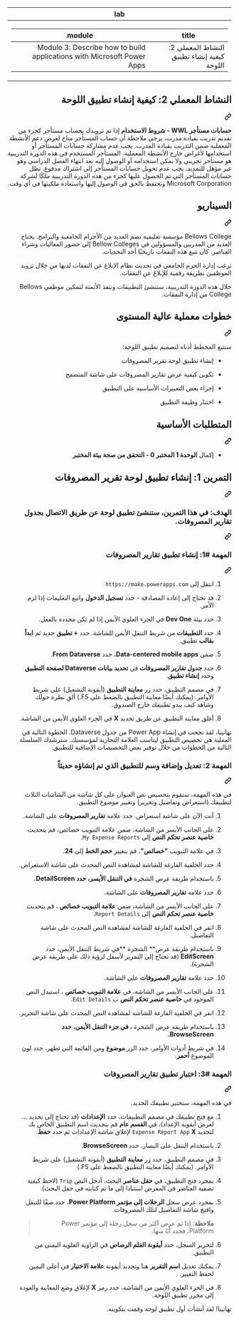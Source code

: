 <div class="Box-sc-g0xbh4-0 eoaCFS js-snippet-clipboard-copy-unpositioned undefined" data-hpc="true"><article class="markdown-body entry-content container-lg" itemprop="text"><div dir="rtl"><markdown-accessiblity-table data-catalyst=""><table>
  <thead>
  <tr>
  <th>lab</th>
  </tr>
  </thead>
  <tbody>
  <tr>
  <td><div dir="rtl"><table>
  <thead>
  <tr>
  <th>title</th>
  <th>module</th>
  </tr>
  </thead>
  <tbody>
  <tr>
  <td><div dir="rtl">النشاط المعملي 2: كيفية إنشاء تطبيق اللوحة</div></td>
  <td><div dir="rtl">Module 3: Describe how to build applications with Microsoft Power Apps</div></td>
  </tr>
  </tbody>
</table>
</div></td>
  </tr>
  </tbody>
</table></markdown-accessiblity-table>

<div class="markdown-heading" dir="rtl"><h1 tabindex="-1" class="heading-element" dir="rtl">النشاط المعملي 2: كيفية إنشاء تطبيق اللوحة</h1><a id="user-content-النشاط-المعملي-2-كيفية-إنشاء-تطبيق-اللوحة" class="anchor" aria-label="Permalink: النشاط المعملي 2: كيفية إنشاء تطبيق اللوحة" href="#النشاط-المعملي-2-كيفية-إنشاء-تطبيق-اللوحة"><svg class="octicon octicon-link" viewBox="0 0 16 16" version="1.1" width="16" height="16" aria-hidden="true"><path d="m7.775 3.275 1.25-1.25a3.5 3.5 0 1 1 4.95 4.95l-2.5 2.5a3.5 3.5 0 0 1-4.95 0 .751.751 0 0 1 .018-1.042.751.751 0 0 1 1.042-.018 1.998 1.998 0 0 0 2.83 0l2.5-2.5a2.002 2.002 0 0 0-2.83-2.83l-1.25 1.25a.751.751 0 0 1-1.042-.018.751.751 0 0 1-.018-1.042Zm-4.69 9.64a1.998 1.998 0 0 0 2.83 0l1.25-1.25a.751.751 0 0 1 1.042.018.751.751 0 0 1 .018 1.042l-1.25 1.25a3.5 3.5 0 1 1-4.95-4.95l2.5-2.5a3.5 3.5 0 0 1 4.95 0 .751.751 0 0 1-.018 1.042.751.751 0 0 1-1.042.018 1.998 1.998 0 0 0-2.83 0l-2.5 2.5a1.998 1.998 0 0 0 0 2.83Z"></path></svg></a></div>
<p dir="rtl"><strong>حسابات مستأجر WWL - شروط الاستخدام</strong> إذا تم تزويدك بحساب مستأجر كجزء من تقديم تدريب بقيادة مدرب، يرجى ملاحظة أن حساب المستأجر متاح لغرض دعم الأنشطة المعملية ضمن التدريب بقيادة المدرب. يجب عدم مشاركة حسابات المستأجر أو استخدامها لأغراض خارج الأنشطة المعملية. المستأجر المستخدم في هذه الدورة التدريبية هو مستأجر تجريبي ولا يمكن استخدامه أو الوصول إليه بعد انتهاء الفصل الدراسي وهو غير مؤهل للتمديد. يجب عدم تحويل حسابات المستأجر إلى اشتراك مدفوع. تظل حسابات المستأجر التي تم الحصول عليها كجزء من هذه الدورة التدريبية ملكًا لشركة Microsoft Corporation ونحتفظ بالحق في الوصول إليها واستعادة ملكيتها في أي وقت.</p>
<div class="markdown-heading" dir="rtl"><h2 tabindex="-1" class="heading-element" dir="rtl">السيناريو</h2><a id="user-content-السيناريو" class="anchor" aria-label="Permalink: السيناريو" href="#السيناريو"><svg class="octicon octicon-link" viewBox="0 0 16 16" version="1.1" width="16" height="16" aria-hidden="true"><path d="m7.775 3.275 1.25-1.25a3.5 3.5 0 1 1 4.95 4.95l-2.5 2.5a3.5 3.5 0 0 1-4.95 0 .751.751 0 0 1 .018-1.042.751.751 0 0 1 1.042-.018 1.998 1.998 0 0 0 2.83 0l2.5-2.5a2.002 2.002 0 0 0-2.83-2.83l-1.25 1.25a.751.751 0 0 1-1.042-.018.751.751 0 0 1-.018-1.042Zm-4.69 9.64a1.998 1.998 0 0 0 2.83 0l1.25-1.25a.751.751 0 0 1 1.042.018.751.751 0 0 1 .018 1.042l-1.25 1.25a3.5 3.5 0 1 1-4.95-4.95l2.5-2.5a3.5 3.5 0 0 1 4.95 0 .751.751 0 0 1-.018 1.042.751.751 0 0 1-1.042.018 1.998 1.998 0 0 0-2.83 0l-2.5 2.5a1.998 1.998 0 0 0 0 2.83Z"></path></svg></a></div>
<p dir="rtl">Bellows College مؤسسة تعليمية تضم العديد من الأحرام الجامعية والبرامج. يحتاج العديد من المدربين والمسؤولين في Bellow Colleges إلى حضور الفعاليات وشراء العناصر. كان تتبع هذه النفقات تاريخيًا أحد التحديات.</p>
<p dir="rtl">ترغب إدارة الحرم الجامعي في تحديث نظام الإبلاغ عن النفقات لديها من خلال تزويد الموظفين بطريقة رقمية للإبلاغ عن النفقات.</p>
<p dir="rtl">خلال هذه الدورة التدريبية، سننشئ التطبيقات وننفذ الأتمتة لتمكين موظفي Bellows College من إدارة النفقات.</p>
<div class="markdown-heading" dir="rtl"><h2 tabindex="-1" class="heading-element" dir="rtl">خطوات معملية عالية المستوى</h2><a id="user-content-خطوات-معملية-عالية-المستوى" class="anchor" aria-label="Permalink: خطوات معملية عالية المستوى" href="#خطوات-معملية-عالية-المستوى"><svg class="octicon octicon-link" viewBox="0 0 16 16" version="1.1" width="16" height="16" aria-hidden="true"><path d="m7.775 3.275 1.25-1.25a3.5 3.5 0 1 1 4.95 4.95l-2.5 2.5a3.5 3.5 0 0 1-4.95 0 .751.751 0 0 1 .018-1.042.751.751 0 0 1 1.042-.018 1.998 1.998 0 0 0 2.83 0l2.5-2.5a2.002 2.002 0 0 0-2.83-2.83l-1.25 1.25a.751.751 0 0 1-1.042-.018.751.751 0 0 1-.018-1.042Zm-4.69 9.64a1.998 1.998 0 0 0 2.83 0l1.25-1.25a.751.751 0 0 1 1.042.018.751.751 0 0 1 .018 1.042l-1.25 1.25a3.5 3.5 0 1 1-4.95-4.95l2.5-2.5a3.5 3.5 0 0 1 4.95 0 .751.751 0 0 1-.018 1.042.751.751 0 0 1-1.042.018 1.998 1.998 0 0 0-2.83 0l-2.5 2.5a1.998 1.998 0 0 0 0 2.83Z"></path></svg></a></div>
<p dir="rtl">سنتبع المخطط أدناه لتصميم تطبيق اللوحة:</p>
<ul dir="rtl">
<li>
<p dir="rtl">إنشاء تطبيق لوحة تقرير المصروفات</p>
</li>
<li>
<p dir="rtl">تكوين كيفية عرض تقارير المصروفات على شاشة المتصفح</p>
</li>
<li>
<p dir="rtl">إجراء بعض التغييرات الأساسية على التطبيق</p>
</li>
<li>
<p dir="rtl">اختبار وظيفة التطبيق</p>
</li>
</ul>
<div class="markdown-heading" dir="rtl"><h2 tabindex="-1" class="heading-element" dir="rtl">المتطلبات الأساسية</h2><a id="user-content-المتطلبات-الأساسية" class="anchor" aria-label="Permalink: المتطلبات الأساسية" href="#المتطلبات-الأساسية"><svg class="octicon octicon-link" viewBox="0 0 16 16" version="1.1" width="16" height="16" aria-hidden="true"><path d="m7.775 3.275 1.25-1.25a3.5 3.5 0 1 1 4.95 4.95l-2.5 2.5a3.5 3.5 0 0 1-4.95 0 .751.751 0 0 1 .018-1.042.751.751 0 0 1 1.042-.018 1.998 1.998 0 0 0 2.83 0l2.5-2.5a2.002 2.002 0 0 0-2.83-2.83l-1.25 1.25a.751.751 0 0 1-1.042-.018.751.751 0 0 1-.018-1.042Zm-4.69 9.64a1.998 1.998 0 0 0 2.83 0l1.25-1.25a.751.751 0 0 1 1.042.018.751.751 0 0 1 .018 1.042l-1.25 1.25a3.5 3.5 0 1 1-4.95-4.95l2.5-2.5a3.5 3.5 0 0 1 4.95 0 .751.751 0 0 1-.018 1.042.751.751 0 0 1-1.042.018 1.998 1.998 0 0 0-2.83 0l-2.5 2.5a1.998 1.998 0 0 0 0 2.83Z"></path></svg></a></div>
<ul dir="rtl">
<li>إكمال <strong>الوحدة 1 المختبر 0 - التحقق من صحة بيئة المختبر</strong></li>
</ul>
<div class="markdown-heading" dir="rtl"><h2 tabindex="-1" class="heading-element" dir="rtl">التمرين 1: إنشاء تطبيق لوحة تقرير المصروفات</h2><a id="user-content-التمرين-1-إنشاء-تطبيق-لوحة-تقرير-المصروفات" class="anchor" aria-label="Permalink: التمرين 1: إنشاء تطبيق لوحة تقرير المصروفات" href="#التمرين-1-إنشاء-تطبيق-لوحة-تقرير-المصروفات"><svg class="octicon octicon-link" viewBox="0 0 16 16" version="1.1" width="16" height="16" aria-hidden="true"><path d="m7.775 3.275 1.25-1.25a3.5 3.5 0 1 1 4.95 4.95l-2.5 2.5a3.5 3.5 0 0 1-4.95 0 .751.751 0 0 1 .018-1.042.751.751 0 0 1 1.042-.018 1.998 1.998 0 0 0 2.83 0l2.5-2.5a2.002 2.002 0 0 0-2.83-2.83l-1.25 1.25a.751.751 0 0 1-1.042-.018.751.751 0 0 1-.018-1.042Zm-4.69 9.64a1.998 1.998 0 0 0 2.83 0l1.25-1.25a.751.751 0 0 1 1.042.018.751.751 0 0 1 .018 1.042l-1.25 1.25a3.5 3.5 0 1 1-4.95-4.95l2.5-2.5a3.5 3.5 0 0 1 4.95 0 .751.751 0 0 1-.018 1.042.751.751 0 0 1-1.042.018 1.998 1.998 0 0 0-2.83 0l-2.5 2.5a1.998 1.998 0 0 0 0 2.83Z"></path></svg></a></div>
<div class="markdown-heading" dir="rtl"><h3 tabindex="-1" class="heading-element" dir="rtl">الهدف: في هذا التمرين، ستنشئ تطبيق لوحة عن طريق الاتصال بجدول تقارير المصروفات.</h3><a id="user-content-الهدف-في-هذا-التمرين-ستنشئ-تطبيق-لوحة-عن-طريق-الاتصال-بجدول-تقارير-المصروفات" class="anchor" aria-label="Permalink: الهدف: في هذا التمرين، ستنشئ تطبيق لوحة عن طريق الاتصال بجدول تقارير المصروفات." href="#الهدف-في-هذا-التمرين-ستنشئ-تطبيق-لوحة-عن-طريق-الاتصال-بجدول-تقارير-المصروفات"><svg class="octicon octicon-link" viewBox="0 0 16 16" version="1.1" width="16" height="16" aria-hidden="true"><path d="m7.775 3.275 1.25-1.25a3.5 3.5 0 1 1 4.95 4.95l-2.5 2.5a3.5 3.5 0 0 1-4.95 0 .751.751 0 0 1 .018-1.042.751.751 0 0 1 1.042-.018 1.998 1.998 0 0 0 2.83 0l2.5-2.5a2.002 2.002 0 0 0-2.83-2.83l-1.25 1.25a.751.751 0 0 1-1.042-.018.751.751 0 0 1-.018-1.042Zm-4.69 9.64a1.998 1.998 0 0 0 2.83 0l1.25-1.25a.751.751 0 0 1 1.042.018.751.751 0 0 1 .018 1.042l-1.25 1.25a3.5 3.5 0 1 1-4.95-4.95l2.5-2.5a3.5 3.5 0 0 1 4.95 0 .751.751 0 0 1-.018 1.042.751.751 0 0 1-1.042.018 1.998 1.998 0 0 0-2.83 0l-2.5 2.5a1.998 1.998 0 0 0 0 2.83Z"></path></svg></a></div>
<div class="markdown-heading" dir="rtl"><h3 tabindex="-1" class="heading-element" dir="rtl">المهمة #1: إنشاء تطبيق تقارير المصروفات</h3><a id="user-content-المهمة-1-إنشاء-تطبيق-تقارير-المصروفات" class="anchor" aria-label="Permalink: المهمة #1: إنشاء تطبيق تقارير المصروفات" href="#المهمة-1-إنشاء-تطبيق-تقارير-المصروفات"><svg class="octicon octicon-link" viewBox="0 0 16 16" version="1.1" width="16" height="16" aria-hidden="true"><path d="m7.775 3.275 1.25-1.25a3.5 3.5 0 1 1 4.95 4.95l-2.5 2.5a3.5 3.5 0 0 1-4.95 0 .751.751 0 0 1 .018-1.042.751.751 0 0 1 1.042-.018 1.998 1.998 0 0 0 2.83 0l2.5-2.5a2.002 2.002 0 0 0-2.83-2.83l-1.25 1.25a.751.751 0 0 1-1.042-.018.751.751 0 0 1-.018-1.042Zm-4.69 9.64a1.998 1.998 0 0 0 2.83 0l1.25-1.25a.751.751 0 0 1 1.042.018.751.751 0 0 1 .018 1.042l-1.25 1.25a3.5 3.5 0 1 1-4.95-4.95l2.5-2.5a3.5 3.5 0 0 1 4.95 0 .751.751 0 0 1-.018 1.042.751.751 0 0 1-1.042.018 1.998 1.998 0 0 0-2.83 0l-2.5 2.5a1.998 1.998 0 0 0 0 2.83Z"></path></svg></a></div>
<ol dir="rtl">
<li>
<p dir="rtl">انتقل إلى <code>https://make.powerapps.com</code></p>
</li>
<li>
<p dir="rtl">قد تحتاج إلى إعادة المصادقة - حدد <strong>تسجيل الدخول</strong> واتبع التعليمات إذا لزم الأمر.</p>
</li>
<li>
<p dir="rtl">حدد بيئة <strong>Dev One</strong> في الجزء العلوي الأيمن إذا لم تكن محددة بالفعل.</p>
</li>
<li>
<p dir="rtl">حدد <strong>التطبيقات</strong> من شريط التنقل الأيمن للشاشة. حدد <strong>+ تطبيق</strong> جديد ثم <strong>ابدأ بقالب</strong> تطبيق.</p>
</li>
<li>
<p dir="rtl">ضمن <strong>Data-centered mobile apps</strong>، حدد <strong>From Dataverse</strong>.</p>
</li>
<li>
<p dir="rtl">حدد <strong>جدول تقارير المصروفات</strong> في <strong>تحديد بيانات Dataverse لصفحة التطبيق</strong> وحدد <strong>إنشاء تطبيق</strong>.</p>
</li>
<li>
<p dir="rtl">في مصمم التطبيق، حدد زر <strong>معاينة التطبيق</strong> (أيقونة التشغيل) على شريط الأوامر. (يمكنك أيضًا معاينة التطبيق بالضغط على F5.) ألقِ نظرة حولك وشاهد كيف يبدو تطبيقك خارج الصندوق.</p>
</li>
<li>
<p dir="rtl">أغلق معاينة التطبيق عن طريق تحديد <strong>X</strong> في الجزء العلوي الأيمن من الشاشة.</p>
</li>
</ol>
<p dir="rtl">تهانينا، لقد نجحت في إنشاء Power App من جدول Dataverse. الخطوة التالية في العملية هي تخصيص التطبيق ليناسب العلامة التجارية لمؤسستك. سترشدك السلسلة التالية من الخطوات من خلال توفير بعض التخصيصات الإضافية للتطبيق.</p>
<div class="markdown-heading" dir="rtl"><h3 tabindex="-1" class="heading-element" dir="rtl">المهمة 2: تعديل وإضافة وسم للتطبيق الذي تم إنشاؤه حديثاً</h3><a id="user-content-المهمة-2-تعديل-وإضافة-وسم-للتطبيق-الذي-تم-إنشاؤه-حديثاً" class="anchor" aria-label="Permalink: المهمة 2: تعديل وإضافة وسم للتطبيق الذي تم إنشاؤه حديثاً" href="#المهمة-2-تعديل-وإضافة-وسم-للتطبيق-الذي-تم-إنشاؤه-حديثاً"><svg class="octicon octicon-link" viewBox="0 0 16 16" version="1.1" width="16" height="16" aria-hidden="true"><path d="m7.775 3.275 1.25-1.25a3.5 3.5 0 1 1 4.95 4.95l-2.5 2.5a3.5 3.5 0 0 1-4.95 0 .751.751 0 0 1 .018-1.042.751.751 0 0 1 1.042-.018 1.998 1.998 0 0 0 2.83 0l2.5-2.5a2.002 2.002 0 0 0-2.83-2.83l-1.25 1.25a.751.751 0 0 1-1.042-.018.751.751 0 0 1-.018-1.042Zm-4.69 9.64a1.998 1.998 0 0 0 2.83 0l1.25-1.25a.751.751 0 0 1 1.042.018.751.751 0 0 1 .018 1.042l-1.25 1.25a3.5 3.5 0 1 1-4.95-4.95l2.5-2.5a3.5 3.5 0 0 1 4.95 0 .751.751 0 0 1-.018 1.042.751.751 0 0 1-1.042.018 1.998 1.998 0 0 0-2.83 0l-2.5 2.5a1.998 1.998 0 0 0 0 2.83Z"></path></svg></a></div>
<p dir="rtl">في هذه المهمة، ستقوم بتخصيص نص العنوان على كل شاشة من الشاشات الثلاث لتطبيقك (استعراض وتفاصيل وتحرير) وتغيير موضوع التطبيق.</p>
<ol dir="rtl">
<li>
<p dir="rtl">أنت الآن على شاشة استعراض. حدد علامة <strong>تقارير المصروفات</strong> على الشاشة.</p>
</li>
<li>
<p dir="rtl">على الجانب الأيسر من الشاشة، ضمن علامة التبويب خصائص، قم بتحديث <strong>خاصية عنصر تحكم النص</strong> إلى <code>My Expense Reports</code>.</p>
</li>
<li>
<p dir="rtl">في علامة التبويب <strong>"خصائص"</strong>، قم بتغيير <strong>حجم الخط</strong> إلى <strong>24</strong>.</p>
</li>
<li>
<p dir="rtl">حدد الخلفية الفارغة للشاشة لمشاهدة النص المحدث على شاشة الاستعراض.</p>
</li>
<li>
<p dir="rtl">باستخدام طريقة عرض الشجرة <strong>في التنقل الأيسر، حدد DetailScreen.</strong></p>
</li>
<li>
<p dir="rtl">حدد علامة <strong>تقارير المصروفات</strong> على الشاشة.</p>
</li>
<li>
<p dir="rtl">على الجانب الأيسر من الشاشة، ضمن <strong>علامة التبويب خصائص</strong> ، قم بتحديث <strong>خاصية عنصر تحكم النص</strong> إلى <code>Report Details</code>.</p>
</li>
<li>
<p dir="rtl">انقر في الخلفية الفارغة للشاشة لمشاهدة النص المحدث على شاشة التفاصيل.</p>
</li>
<li>
<p dir="rtl">باستخدام طريقة عرض** الشجرة **في شريط التنقل الأيمن، حدد <strong>EditScreen</strong> (قد تحتاج إلى التمرير لأسفل لرؤية ذلك على طريقة عرض الشجرة).</p>
</li>
<li>
<p dir="rtl">حدد علامة <strong>تقارير المصروفات</strong> على الشاشة.</p>
</li>
<li>
<p dir="rtl">على الجانب الأيسر من الشاشة، في <strong>علامة التبويب خصائص</strong> ، استبدل النص الموجود في <strong>خاصية عنصر تحكم النص</strong> ب <code>Edit Details</code>.</p>
</li>
<li>
<p dir="rtl">انقر في الخلفية الفارغة للشاشة لمشاهدة النص المحدث على شاشة التحرير.</p>
</li>
<li>
<p dir="rtl">باستخدام طريقة عرض الشجرة <strong>، في جزء التنقل الأيمن، حدد BrowseScreen.</strong></p>
</li>
<li>
<p dir="rtl">في شريط أدوات الأوامر، حدد الزر <strong>موضوع</strong> ومن القائمة التي تظهر، حدد لون الموضوع <strong>أحمر</strong>.</p>
</li>
</ol>
<div class="markdown-heading" dir="rtl"><h3 tabindex="-1" class="heading-element" dir="rtl">المهمة #3: اختبار تطبيق تقارير المصروفات</h3><a id="user-content-المهمة-3-اختبار-تطبيق-تقارير-المصروفات" class="anchor" aria-label="Permalink: المهمة #3: اختبار تطبيق تقارير المصروفات" href="#المهمة-3-اختبار-تطبيق-تقارير-المصروفات"><svg class="octicon octicon-link" viewBox="0 0 16 16" version="1.1" width="16" height="16" aria-hidden="true"><path d="m7.775 3.275 1.25-1.25a3.5 3.5 0 1 1 4.95 4.95l-2.5 2.5a3.5 3.5 0 0 1-4.95 0 .751.751 0 0 1 .018-1.042.751.751 0 0 1 1.042-.018 1.998 1.998 0 0 0 2.83 0l2.5-2.5a2.002 2.002 0 0 0-2.83-2.83l-1.25 1.25a.751.751 0 0 1-1.042-.018.751.751 0 0 1-.018-1.042Zm-4.69 9.64a1.998 1.998 0 0 0 2.83 0l1.25-1.25a.751.751 0 0 1 1.042.018.751.751 0 0 1 .018 1.042l-1.25 1.25a3.5 3.5 0 1 1-4.95-4.95l2.5-2.5a3.5 3.5 0 0 1 4.95 0 .751.751 0 0 1-.018 1.042.751.751 0 0 1-1.042.018 1.998 1.998 0 0 0-2.83 0l-2.5 2.5a1.998 1.998 0 0 0 0 2.83Z"></path></svg></a></div>
<p dir="rtl">في هذه المهمة، ستختبر تطبيقك الجديد.</p>
<ol dir="rtl">
<li>
<p dir="rtl">مع فتح تطبيقك في مصمم التطبيقات، حدد <strong>الإعدادات</strong> (قد تحتاج إلى تحديد ... لعرض أيقونة الإعداد)، في <strong>القسم عام</strong> قم بتحديث اسم التطبيق الخاص بك لتحديد <code>Expense Report App</code> <strong>X</strong> لإغلاق شاشة الإعدادات ثم حدد <strong>حفظ</strong>.</p>
</li>
<li>
<p dir="rtl">باستخدام التنقل على اليسار، حدد <strong>BrowseScreen</strong>.</p>
</li>
<li>
<p dir="rtl">في مصمم التطبيق، حدد زر <strong>معاينة التطبيق</strong> (أيقونة التشغيل) على شريط الأوامر. (يمكنك أيضًا معاينة التطبيق بالضغط على F5.)</p>
</li>
<li>
<p dir="rtl">بمجرد فتح التطبيق، في <strong>حقل عناصر</strong> البحث، أدخل النص <code>Trip</code> (لاحظ كيفية تصفية العناصر في المعرض استنادا إلى ما تم كتابته في حقل البحث).</p>
</li>
<li>
<p dir="rtl">بمجرد عرض سجل <strong>الرحلات إلى مؤتمر Power Platform</strong>، حدد صفًا للتنقل وافتح شاشة التفاصيل لتلك المصروفات.</p>
<blockquote>
<p dir="rtl"><strong>ملاحظة</strong>: إذا تم عرض أكثر من سجل رحلة إلى مؤتمر Power Platform، فحدد أيًا منها.</p>
</blockquote>
</li>
<li>
<p dir="rtl">لتحرير السجل، حدد <strong>أيقونة القلم الرصاص</strong> في الزاوية العلوية اليمنى من التطبيق.</p>
</li>
<li>
<p dir="rtl">يمكنك تعديل <strong>اسم التقرير</strong> هنا وتحديد أيقونة <strong>علامة الاختيار</strong> في أعلى اليمين لحفظ التغيير.</p>
</li>
<li>
<p dir="rtl">في الجزء العلوي الأيمن من الشاشة، حدد رمز <strong>X</strong> لإغلاق وضع المعاينة والعودة إلى محرر تطبيق اللوحة.</p>
</li>
</ol>
<p dir="rtl">تهانينا! لقد أنشأت أول تطبيق لوحة وقمت بتكوينه.</p>
</article></div>
